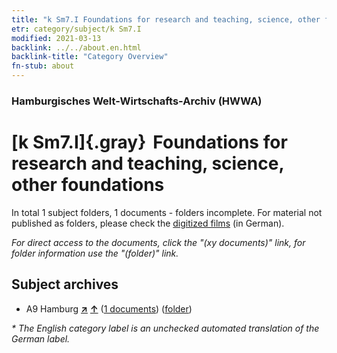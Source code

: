 ```yaml
---
title: "k Sm7.I Foundations for research and teaching, science, other foundations"
etr: category/subject/k Sm7.I
modified: 2021-03-13
backlink: ../../about.en.html
backlink-title: "Category Overview"
fn-stub: about
---
```


### Hamburgisches Welt-Wirtschafts-Archiv (HWWA)
# [k Sm7.I]{.gray}&#8201; Foundations for research and teaching, science, other foundations&#160; 





In total 1 subject folders, 1 documents - folders incomplete.
For material not published as folders, please check the [digitized films](/film/h1_sh) (in German).

_For direct access to the documents, click the "(xy documents)" link, for folder information use the "(folder)" link._

## Subject archives


- A9 Hamburg [**&nearr;**](../../../geo/i/140905/about.en.html "Hamburg (all folders)") [**&uarr;**](../../../geo/about.en.html#A9 "Country category system") (<a href="https://pm20.zbw.eu/dfgview/sh/140905,187225" title="about: Hamburg : Foundations for research and teaching, science, other foundations" target="_blank">1 documents</a>) ([folder](http://purl.org/pressemappe20/folder/sh/140905,187225))


_* The English category label is an unchecked automated translation of the German label._

